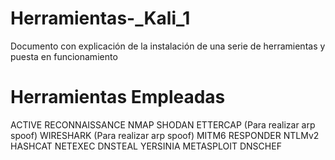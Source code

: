 # Herramientas-_Kali_1
Documento con explicación de la instalación de una serie de herramientas y puesta en funcionamiento 



# Herramientas Empleadas

  ACTIVE RECONNAISSANCE
  NMAP
  SHODAN
  ETTERCAP (Para realizar arp spoof)
  WIRESHARK (Para realizar arp spoof)
  MITM6
  RESPONDER
  NTLMv2
  HASHCAT
  NETEXEC
  DNSTEAL
  YERSINIA
  METASPLOIT
  DNSCHEF
